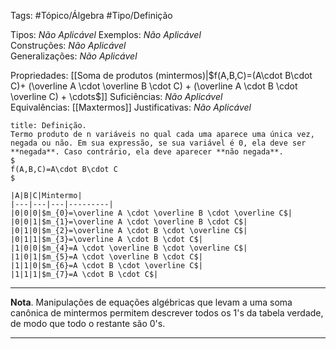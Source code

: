 Tags: #Tópico/Álgebra #Tipo/Definição

Tipos: _Não Aplicável_ 
Exemplos: _Não Aplicável_  
Construções: _Não Aplicável_  
Generalizações: _Não Aplicável_

Propriedades: [[Soma de produtos (mintermos)|$f(A,B,C)=(A\cdot B\cdot C)+ (\overline A \cdot \overline B \cdot C) + (\overline A \cdot B \cdot \overline C) + \cdots$]] 
Suficiências: _Não Aplicável_  
Equivalências: [[Maxtermos]]
Justificativas: _Não Aplicável_

```ad-abstract
title: Definição.
Termo produto de n variáveis no qual cada uma aparece uma única vez, negada ou não. Em sua expressão, se sua variável é 0, ela deve ser **negada**. Caso contrário, ela deve aparecer **não negada**.  
$
f(A,B,C)=A\cdot B\cdot C
$

|A|B|C|Mintermo|
|---|---|---|---------|
|0|0|0|$m_{0}=\overline A \cdot \overline B \cdot \overline C$|
|0|0|1|$m_{1}=\overline A \cdot \overline B \cdot C$|
|0|1|0|$m_{2}=\overline A \cdot B \cdot \overline C$|
|0|1|1|$m_{3}=\overline A \cdot B \cdot C$|
|1|0|0|$m_{4}=A \cdot \overline B \cdot \overline C$|
|1|0|1|$m_{5}=A \cdot \overline B \cdot C$|
|1|1|0|$m_{6}=A \cdot B \cdot \overline C$|
|1|1|1|$m_{7}=A \cdot B \cdot C$|

```
---
**Nota**. Manipulações de equações algébricas que levam a uma soma canônica de mintermos permitem descrever todos os 1's da tabela verdade, de modo que todo o restante são 0's.

---

